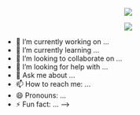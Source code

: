 <p align="center">
  <a href="https://github.com/yltrcc">
    <img src="https://github-readme-stats.vercel.app/api?username=yltrcc&count_private=true&show_icons=true&hide=contribs&include_all_commits=true" />
  </a>
</p>
<p align="center">
  <a href="https://github.com/yltrcc">
    <img src="https://github-profile-trophy.vercel.app/?username=yltrcc" />
  </a>
</p>

- 🔭 I’m currently working on ...
- 🌱 I’m currently learning ...
- 👯 I’m looking to collaborate on ...
- 🤔 I’m looking for help with ...
- 💬 Ask me about ...
- 📫 How to reach me: ...
- 😄 Pronouns: ...
- ⚡ Fun fact: ...
-->
